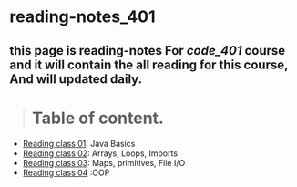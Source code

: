 # reading-notes_401
## **this page is reading-notes For *code_401* course and it will contain the all reading for this course, And will updated daily.**

> # Table of content.

* [Reading class 01](Reading_notes_401_01.md): Java Basics
* [Reading class 02](Reading_notes_401_02.md): Arrays, Loops, Imports
* [Reading class 03](Reading_notes_401_03.md): Maps, primitives, File I/O
* [Reading class 04](Reading_notes_401_04.md) :OOP